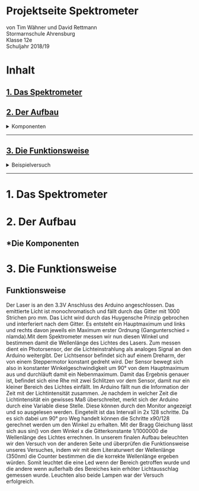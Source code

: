 # Projektseite Spektrometer
von Tim Wähner und David Rettmann                                                                                              
Stormarnschule Ahrensburg                                                                                                              
Klasse 12e                                                                                                                             
Schuljahr 2018/19                                                                                                                      
                                                                                                                                      
                                                                                                                                       
# Inhalt 

## [1. Das Spektrometer](#1)

## [2. Der Aufbau](#2)
<details>
  <summary>Komponenten</summary>
  
### [Arduino](#2a)
 </details> <hr>

## [3. Die Funktionsweise](#3)
<details> 
  <summary>Beispielversuch</summary>
  
### [Versuchsvorbereitung](#3a)                                                                                          
### [Versuchsdurchführung](#3b)
### [Versuchsnachbereitung / Resultat](#3c)
 </details> <hr>


# 1. Das Spektrometer<a name="1"></a>

# 2. Der Aufbau<a name="2"></a>

## *Die Komponenten

# 3. Die Funktionsweise<a name="3"></a>


## Funktionsweise

Der Laser is an den 3.3V Anschluss des Arduino angeschlossen. Das emittierte Licht ist monochromatisch und fällt durch das Gitter mit 1000 Strichen pro mm. Das Licht wird durch das Huygensche Prinzip gebrochen und interferiert nach dem Gitter. Es entsteht ein Hauptmaximum und links und rechts davon jeweils ein Maximum erster Ordnung (Gangunterschied = nlamda).Mit dem Spektrometer messen wir nun diesen Winkel und bestimmen damit die Wellenlänge des Lichtes des Lasers. Zum messen dient ein Photorsensor, der die Lichteinstrahlung als analoges Signal an den Arduino weitergibt. Der Lichtsensor befindet sich auf einem Dreharm, der von einem Steppermotor konstant gedreht wird. Der Sensor bewegt sich also in konstanter Winkelgeschwindigkeit um 90° von dem Hauptmaximum aus und durchläuft damit ein Nebenmaximum. Damit das Ergebnis genauer ist, befindet sich eine Rhe mit zwei Schlitzen vor dem Sensor, damit nur ein kleiner Bereich des Lichtes einfällt. Im Arduino fällt nun die Information der Zeit mit der Lichtintensität zusammen. Je nachdem in welcher Zeit die Lichtintensität ein gewisses Maß überschreitet, merkt sich der Arduino durch eine Variable diese Stelle. Diese können durch den Monitor angezeigt und so ausgelesen werden. Eingeteilt ist das Intervall in 2x 128 schritte. Da es sich dabei um 90° pro Weg handelt können die Schritte x90/128 gerechnet werden um den Winkel zu erhalten. Mit der Bragg Gleichung lässt sich aus sin() von dem Winkel x die Gitterkonstante 1/1000000 die Wellenlänge des Lichtes errechnen. In unserem finalen Aufbau beleuchten wir den Versuch von der anderen Seite und überprüfen die Funktionsweise unseres Versuches, indem wir mit dem Literaturwert der Wellenlänge (350nm) die Counter bestimmen die die korrekte Wellenlänge ergeben würden. Somit leuchtet die eine Led wenn der Bereich getroffen wurde und die andere wenn außerhalb des Bereiches kein erhöter Lichtausschlag gemessen wurde. Leuchten also beide Lampen war der Versuch erfolgreich.
